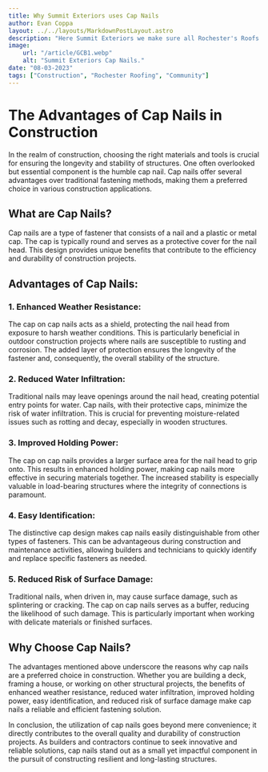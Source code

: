 ```yaml
---
title: Why Summit Exteriors uses Cap Nails
author: Evan Coppa
layout: ../../layouts/MarkdownPostLayout.astro
description: "Here Summit Exteriors we make sure all Rochester's Roofs are built to the highest standard. That inclues cap nails and here is why they are important."
image:
    url: "/article/GCB1.webp"
    alt: "Summit Exteriors Cap Nails."
date: "08-03-2023"
tags: ["Construction", "Rochester Roofing", "Community"]
---
```




# The Advantages of Cap Nails in Construction

In the realm of construction, choosing the right materials and tools is crucial for ensuring the longevity and stability of structures. One often overlooked but essential component is the humble cap nail. Cap nails offer several advantages over traditional fastening methods, making them a preferred choice in various construction applications.

## What are Cap Nails?

Cap nails are a type of fastener that consists of a nail and a plastic or metal cap. The cap is typically round and serves as a protective cover for the nail head. This design provides unique benefits that contribute to the efficiency and durability of construction projects.

## Advantages of Cap Nails:

### 1. **Enhanced Weather Resistance:**
   The cap on cap nails acts as a shield, protecting the nail head from exposure to harsh weather conditions. This is particularly beneficial in outdoor construction projects where nails are susceptible to rusting and corrosion. The added layer of protection ensures the longevity of the fastener and, consequently, the overall stability of the structure.

### 2. **Reduced Water Infiltration:**
   Traditional nails may leave openings around the nail head, creating potential entry points for water. Cap nails, with their protective caps, minimize the risk of water infiltration. This is crucial for preventing moisture-related issues such as rotting and decay, especially in wooden structures.

### 3. **Improved Holding Power:**
   The cap on cap nails provides a larger surface area for the nail head to grip onto. This results in enhanced holding power, making cap nails more effective in securing materials together. The increased stability is especially valuable in load-bearing structures where the integrity of connections is paramount.

### 4. **Easy Identification:**
   The distinctive cap design makes cap nails easily distinguishable from other types of fasteners. This can be advantageous during construction and maintenance activities, allowing builders and technicians to quickly identify and replace specific fasteners as needed.

### 5. **Reduced Risk of Surface Damage:**
   Traditional nails, when driven in, may cause surface damage, such as splintering or cracking. The cap on cap nails serves as a buffer, reducing the likelihood of such damage. This is particularly important when working with delicate materials or finished surfaces.

## Why Choose Cap Nails?

The advantages mentioned above underscore the reasons why cap nails are a preferred choice in construction. Whether you are building a deck, framing a house, or working on other structural projects, the benefits of enhanced weather resistance, reduced water infiltration, improved holding power, easy identification, and reduced risk of surface damage make cap nails a reliable and efficient fastening solution.

In conclusion, the utilization of cap nails goes beyond mere convenience; it directly contributes to the overall quality and durability of construction projects. As builders and contractors continue to seek innovative and reliable solutions, cap nails stand out as a small yet impactful component in the pursuit of constructing resilient and long-lasting structures.

